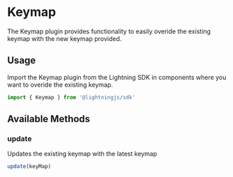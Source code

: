 # Keymap

The Keymap plugin provides functionality to easily overide the existing keymap with the new keymap provided.

## Usage

Import the Keymap plugin from the Lightning SDK in components where you want to overide the existing keymap.

```js
import { Keymap } from '@lightningjs/sdk'
```

## Available Methods

### update

Updates the existing keymap with the latest keymap

```js
update(keyMap)
```
